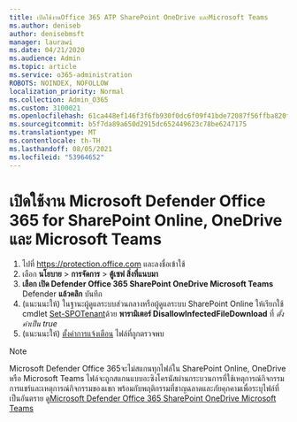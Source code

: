 ```yaml
---
title: เปิดใช้งานOffice 365 ATP SharePoint OneDrive และMicrosoft Teams
ms.author: deniseb
author: denisebmsft
manager: laurawi
ms.date: 04/21/2020
ms.audience: Admin
ms.topic: article
ms.service: o365-administration
ROBOTS: NOINDEX, NOFOLLOW
localization_priority: Normal
ms.collection: Admin_O365
ms.custom: 3100021
ms.openlocfilehash: 61ca448ef146f3f6fb930f0dc6f09f41bde72087f56ffba820f0a2d517cddb31
ms.sourcegitcommit: b5f7da89a650d2915dc652449623c78be6247175
ms.translationtype: MT
ms.contentlocale: th-TH
ms.lasthandoff: 08/05/2021
ms.locfileid: "53964652"
---
```

# <a name="enable-microsoft-defender-for-office-365-for-sharepoint-online-onedrive-and-microsoft-teams"></a>เปิดใช้งาน Microsoft Defender Office 365 for SharePoint Online, OneDrive และ Microsoft Teams

1. ไปที่ https://protection.office.com และลงชื่อเข้าใช้
2. เลือก **นโยบาย**  >  **การจัดการ**  >  **ตู้เซฟ สิ่งที่แนบมา**
3. **เลือก เปิด Defender Office 365 SharePoint OneDrive Microsoft Teams** Defender **แล้วคลิก** บันทึก
4. (แนะนนะให้) ในฐานะผู้ดูแลระบบส่วนกลางหรือผู้ดูแลระบบ SharePoint Online ให้เรียกใช้ cmdlet [Set-SPOTenant](/powershell/module/sharepoint-online/Set-SPOTenant?view=sharepoint-ps)ด้วย **พารามิเตอร์ DisallowInfectedFileDownload** ที่ *ตั้งค่าเป็น true*
5. (แนะนนะให้) [ตั้งค่าการแจ้งเตือน](/microsoft-365/security/office-365-security/turn-on-atp-for-spo-odb-and-teams#set-up-alerts-for-detected-files) ไฟล์ที่ถูกตรวจพบ

> [!NOTE]
> Microsoft Defender Office 365จะไม่สแกนทุกไฟล์ใน SharePoint Online, OneDrive หรือ Microsoft Teams ไฟล์จะถูกสแกนแบบอะซิงโครนัสผ่านกระบวนการที่ใช้เหตุการณ์กิจกรรมการแชร์และเหตุการณ์กิจกรรมของแขก พร้อมกับพฤติกรรมที่ชาญฉลาดและภัยคุกคามเพื่อระบุไฟล์ที่เป็นอันตราย ดู[Microsoft Defender Office 365 SharePoint OneDrive Microsoft Teams](/microsoft-365/security/office-365-security/atp-for-spo-odb-and-teams)